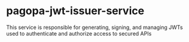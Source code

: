 # pagopa-jwt-issuer-service
This service is responsible for generating, signing, and managing JWTs used to authenticate and authorize access to secured APIs
